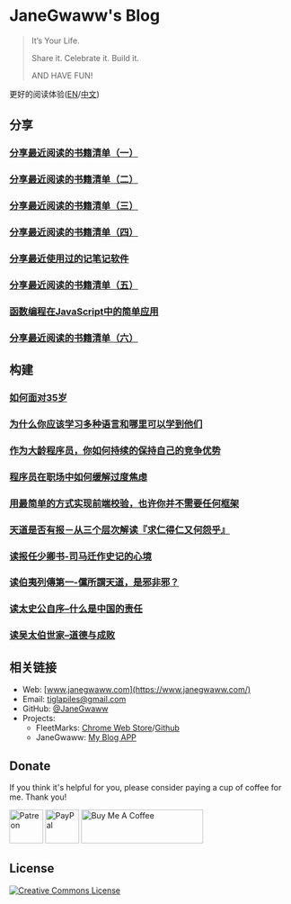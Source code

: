 

# JaneGwaww's Blog

> It’s Your Life.
> 
> Share it. Celebrate it. Build it.
> 
> AND HAVE FUN!

更好的阅读体验([EN](https://www.janegwaww.com/README.en.html)/[中文](https://www.janegwaww.com))


## 分享


### [分享最近阅读的书籍清单（一）](./src/share_it/recent_reading.md)


### [分享最近阅读的书籍清单（二）](./src/share_it/recent_reading2.zh.md)


### [分享最近阅读的书籍清单（三）](./src/share_it/recent_reading3.zh.md)


### [分享最近阅读的书籍清单（四）](./src/share_it/recent_reading4.zh.md)


### [分享最近使用过的记笔记软件](./src/share_it/share_note_app.zh.md)


### [分享最近阅读的书籍清单（五）](./src/share_it/recent_reading5.zh.md)


### [函数编程在JavaScript中的简单应用](./src/share_it/functional-programming.md)


### [分享最近阅读的书籍清单（六）](./src/share_it/recent_reading6.zh.md)


## 构建


### [如何面对35岁](./src/build_it/how_face_midnight.md)


### [为什么你应该学习多种语言和哪里可以学到他们](./src/build_it/why_you_should_learn_several_programming_language_and_where_to_learn_them.md)


### [作为大龄程序员，你如何持续的保持自己的竞争优势](./src/build_it/older_developer.zh.md)


### [程序员在职场中如何缓解过度焦虑](src/build_it/how_to_stop_caring.zh.md)


### [用最简单的方式实现前端校验，也许你并不需要任何框架](src/build_it/vanillajs-validation.html)


### [天道是否有报－从三个层次解读『求仁得仁又何怨乎』](src/build_it/no_pain_no_gain.zh.html)


### [读报任少卿书-司马迁作史记的心境](src/build_it/renan_letter.md)


### [读伯夷列傳第一-儻所謂天道，是邪非邪？](src/build_it/boyi_record.md)


### [读太史公自序&#x2013;什么是中国的责任](src/build_it/shiji_zixu.md)


### [读吴太伯世家&#x2013;道德与成败](src/build_it/shiji_wutaibo.zh.md)


## 相关链接

-   Web: [www.janegwaww.com](https://www.janegwaww.com/)
-   Email: [tiglapiles@gmail.com](mailto:tiglapiles@gmail.com)
-   GitHub: [@JaneGwaww](https://github.com/janegwaww)
-   Projects:
    -   FleetMarks: [Chrome Web Store](https://chrome.google.com/webstore/detail/fleetmarks/fjbndejcdmoakifmbilbjnnooiamophd?hl=en)/[Github](https://github.com/janegwaww/fleetmarks-official/releases)
    -   JaneGwaww: [My Blog APP](https://github.com/janegwaww/janegwaww.github.io/releases)


## Donate

If you think it's helpful for you, please consider paying a cup of coffee for me. Thank you!

<a href="https://www.patreon.com/janegwaww"><img src="https://upload.wikimedia.org/wikipedia/commons/thumb/5/5a/Patreon_logomark.svg/512px-Patreon_logomark.svg.png?20170614162828" alt="Patreon" style="height: 60px !important;" ></a> <a href="https://paypal.me/janegwaww"><img src="https://www.paypalobjects.com/paypal-ui/logos/svg/paypal-color.svg" alt="PayPal" style="height: 60px !important;" ></a> <a href="https://www.buymeacoffee.com/JaneGwaww" target="_blank"><img src="https://cdn.buymeacoffee.com/buttons/v2/default-yellow.png" alt="Buy Me A Coffee" style="height: 60px !important;width: 217px !important;" ></a>


## License

<a rel="license" href="http://creativecommons.org/licenses/by-nc-sa/4.0/"><img alt="Creative Commons License" style="border-width:0" src="https://i.creativecommons.org/l/by-nc-sa/4.0/88x31.png" /></a>

